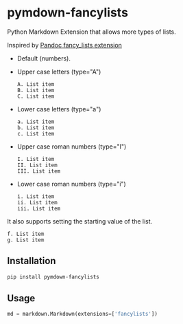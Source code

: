 # pymdown-fancylists
Python Markdown Extension that allows more types of lists.

Inspired by [Pandoc fancy_lists extension](https://pandoc.org/MANUAL.html#extension-fancy_lists)

- Default (numbers).

- Upper case letters (type="A")

    ```
    A. List item
    B. List item
    C. List item
    ```

- Lower case letters (type="a")

    ```
    a. List item
    b. List item
    c. List item
    ```

- Upper case roman numbers (type="I")

    ```
    I. List item
    II. List item
    III. List item
    ```

- Lower case roman numbers (type="i")

    ```
    i. List item
    ii. List item
    iii. List item
    ```

It also supports setting the starting value of the list.

```
f. List item
g. List item
```


## Installation
```bash
pip install pymdown-fancylists
```

## Usage
```python
md = markdown.Markdown(extensions=['fancylists'])
```

